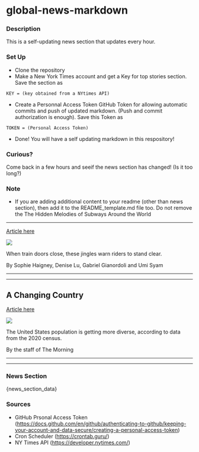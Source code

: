 # global-news-markdown

### Description 
This is a self-updating news section that updates every hour.

### Set Up 
* Clone the repository
* Make a New York Times account and get a Key for top stories section. Save the section as 
 ```
 KEY = (key obtained from a NYtimes API)
 ```
*  Create a Personnal Access Token GitHub Token for allowing automatic commits and push of updated markdown. (Push and commit authorization is enough). Save this Token as 
```
TOKEN = (Personal Access Token)
```
* Done! You will have a self updating markdown in this respository!

### Curious?
Come back in a few hours and seeif the news section has changed! (Is it too long?)

### Note
* If you are adding additional content to your readme (other than news section), then add it to the README_template.md file too. Do not remove the The Hidden Melodies of Subways Around the World
-----------------------------------------------

[Article here](https://www.nytimes.com/interactive/2021/08/13/arts/subway-train-sounds.html)

[![](https://static01.nyt.com/images/2021/08/13/arts/subway-sounds-promo/subway-sounds-promo-superJumbo.jpg)](https://www.nytimes.com/interactive/2021/08/13/arts/subway-train-sounds.html)

When train doors close, these jingles warn riders to stand clear.

By Sophie Haigney, Denise Lu, Gabriel Gianordoli and Umi Syam

* * *

* * *

A Changing Country
------------------

[Article here](https://www.nytimes.com/2021/08/13/briefing/census-2020-diversity-united-states.html)

[![](https://static01.nyt.com/images/2021/08/13/lens/13ambriefing-promo/13ambriefing-phoenix02-superJumbo-v3.jpg)](https://www.nytimes.com/2021/08/13/briefing/census-2020-diversity-united-states.html)

The United States population is getting more diverse, according to data from the 2020 census.

By the staff of The Morning

* * *

* * *

### News Section 
{news_section_data}


### Sources 
* GitHub Prsonal Access Token (https://docs.github.com/en/github/authenticating-to-github/keeping-your-account-and-data-secure/creating-a-personal-access-token)
* Cron Scheduler (https://crontab.guru/)
* NY Times API (https://developer.nytimes.com/)
